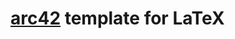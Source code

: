 [arc42](http://arc42.org/ "arc42") template for LaTeX
=====================================================

